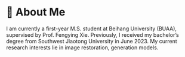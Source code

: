 # 👋 About Me
I am currently a first-year M.S. student at Beihang University (BUAA), supervised by Prof. Fengying Xie. Previously, I received my bachelor’s degree from Southwest Jiaotong University in June 2023. My current research interests lie in image restoration, generation models.
